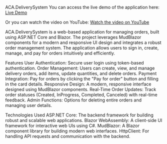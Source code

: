 ACA.DeliverySystem
You can access the live demo of the application here:  [Live Demo](https://deliverysystemfront-dvgbhab7beeybxg3.germanywestcentral-01.azurewebsites.net/)  

Or you can watch the video on YouTube:
[Watch the video on YouTube](https://www.youtube.com/watch?v=MNZzZstaejo)

ACA.DeliverySystem is a web-based application for managing orders, built using ASP.NET Core and Blazor. The project leverages MudBlazor components for a modern and responsive UI design and integrates a robust order management system. The application allows users to sign in, create, manage, and pay for orders intuitively and efficiently.

Features
User Authentication: Secure user login using token-based authentication.
Order Management: Users can create, view, and manage delivery orders, add items, update quantities, and delete orders.
Payment Integration: Pay for orders by clicking the "Pay for order" button and filling in the card details.
Responsive Design: A modern, responsive interface designed using MudBlazor components.
Real-Time Order Updates: Track order statuses (Created, InProgress, Completed, Canceled) with real-time feedback.
Admin Functions: Options for deleting entire orders and managing user details.

Technologies Used
ASP.NET Core: The backend framework for building robust and scalable web applications.
Blazor WebAssembly: A client-side UI framework for interactive web UIs using C#.
MudBlazor: A Blazor component library for building modern web interfaces.
HttpClient: For handling API requests and communication with the backend.
